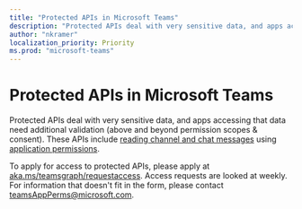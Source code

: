 ```yaml
---
title: "Protected APIs in Microsoft Teams"
description: "Protected APIs deal with very sensitive data, and apps accessing that data need additional validation (above and beyond permission scopes & consent)."
author: "nkramer"
localization_priority: Priority
ms.prod: "microsoft-teams"
---
```


# Protected APIs in Microsoft Teams

Protected APIs deal with very sensitive data, and apps accessing that data need additional validation (above and beyond permission scopes & consent). 
These APIs include [reading channel and chat messages](/graph/api/channel-list-messages?view=graph-rest-beta) 
using [application permissions](/graph/auth/auth-concepts#microsoft-graph-permissions). 

To apply for access to protected APIs, please apply at [aka.ms/teamsgraph/requestaccess](http://aka.ms/teamsgraph/requestaccess). 
Access requests are looked at weekly. 
For information that doesn't fit in the form, please contact [teamsAppPerms@microsoft.com](mailto:teamsAppPerms@microsoft.com).
